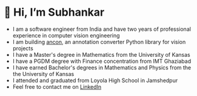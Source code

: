 # 👋 Hi, I’m Subhankar

- I am a software engineer from India and have two years of professional experience in computer vision engineering
- I am building [ancon](https://github.com/SubhankarHalder/ancon), an annotation converter Python library for vision projects
- I have a Master's degree in Mathematics from the University of Kansas
- I have a PGDM degree with Finance concentration from IMT Ghaziabad
- I have earned Bachelor's degrees in Mathematics and Physics from the the University of Kansas
- I attended and graduated from Loyola High School in Jamshedpur
- Feel free to contact me on [LinkedIn](https://www.linkedin.com/in/subhankar-halder-99060b32/)



<!---
SubhankarHalder/SubhankarHalder is a ✨ special ✨ repository because its `README.md` (this file) appears on your GitHub profile.
You can click the Preview link to take a look at your changes.
--->
